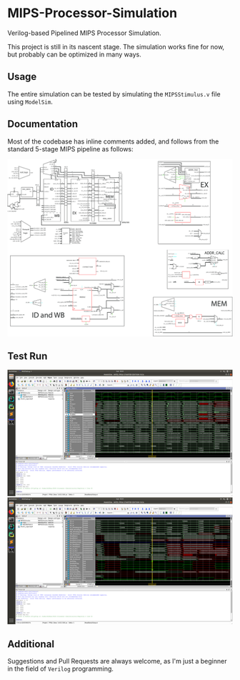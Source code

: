 # MIPS-Processor-Simulation
Verilog-based Pipelined MIPS Processor Simulation.

This project is still in its nascent stage. The simulation works fine for now, but probably can be optimized in many ways.

## Usage
The entire simulation can be tested by simulating the `MIPSStimulus.v` file using `ModelSim`.

## Documentation
Most of the codebase has inline comments added, and follows from the standard 5-stage MIPS pipeline as follows:

![](/images/schematic.png)

## Test Run

![](/images/1.png)
![](/images/2.png)

## Additional
Suggestions and Pull Requests are always welcome, as I'm just a beginner in the field of `Verilog` programming.